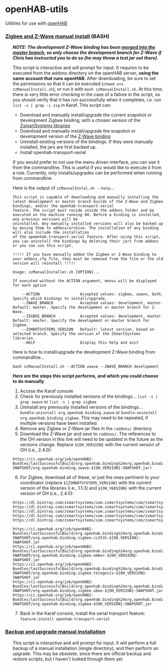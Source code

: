 # openHAB-utils
Utilities for use with [openHAB](https://www.openhab.org/)

### [Zigbee and Z-Wave manual install](https://github.com/openhab-5iver/openHAB-utils/tree/master/Zigbee%20and%20Z-Wave%20manual%20install) (BASH)
<ul>
  
_**NOTE: The development Z-Wave binding has been [merged into the master branch](https://community.openhab.org/t/zwave-binding-updates/51080), so only choose the development branch for Z-Wave if Chris has instructed you to do so (he may throw a test jar out there).**_

  This script is interactive and will prompt for input. It requires to be executed from the addons directory on the openHAB server, **using the same account that runs openHAB**. After downloading, be sure to set the permissions so that it can be executed (`chmod u+x zzManualInstall.sh`), or run it with `bash zzManualInstall.sh`. At this time, there is very little error checking in the case of a failure in the script, so you should verify that it has run successfully when it completes, i.e. run `list -s | grep -i zig` in Karaf. This script can:
  * Download and manually install/upgrade the current snapshot or development Zigbee binding, with a chosen version of the [ZsmartSystems libraries](https://github.com/zsmartsystems/com.zsmartsystems.zigbee)
  * Download and manually install/upgrade the snapshot or development version of the [Z-Wave binding](https://github.com/openhab/org.openhab.binding.zwave/tree/development)
  * Uninstall existing versions of the bindings. If they were manually installed, the jars are first backed up.
  * Install openhab-transport-serial
  
  If you would prefer to not use the menu driven interface, you can use it from the commandline. This is useful if you would like to execute it from a rule. Currently, only installs/upgrades can be performed when running from commandline. 
  
Here is the output of `zzManualInstal.sh --help`...
```
This script is capable of downloading and manually installing the latest development or master branch builds of the Z-Wave and Zigbee bindings, and/or the openhab-transport-serial
feature. The script must reside inside the addons folder and be executed on the machine running OH. Before a binding is installed, any previous versions will be
uninstalled. Any manually installed versions will also be backed up by moving them to addons/archive. The installation of any binding will also include the installation
of the opemnhab-transport-serial feature. After using this script, you can uninstall the bindings by deleting their jars from addons or you can use this script.

!!!!! If you have manually added the Zigbee or Z-Wave binding to your addons.cfg file, they must be removed from the file or the old version will reinstall !!!!!

Usage: zzManualInstaller.sh [OPTION]...

If executed without the ACTION argument, menus will be displayed for each option

    --ACTION                  Accepted values: zigbee, zwave, both. Specify which bindings to install/upgrade.
    --ZWAVE_BRANCH            Accepted values: development, master. Default: master. Specify the development or master branch for Z-Wave.
    --ZIGBEE_BRANCH           Accepted values: development, master. Default: master. Specify the development or master branch for Zigbee.
    --ZSMARTSYSTEMS_VERSION   Default: latest version, based on selected branch. Specify the version of the ZSmartSystems libraries.
    --HELP                    Display this help and exit
```

Here is how to install/upgrade the development Z-Wave binding from commandline...

    bash zzManualInstall.sh --ACTION zwave --ZWAVE_BRANCH development


**Here are the steps this script performs, and which you could choose to do manually**

1. Access the Karaf console
2. Check for previously installed versions of the bindings... `list -s | grep zwave` or `list -s | grep zigbee`
3. Uninstall any previously installed versions of the bindings... `bundle:uninstall org.openhab.binding.zwave` or `bundle:uninstall org.openhab.binding.zigbee`. This may need to be repeated, if multiple versions have been installed.
4. Remove any Zigbee or Z-Wave jar files in the `/addons/` directory.
5. Download the Z-Wave jar and save to `/addons/`. The references to the OH version in this link will need to be updated in the future as the versions change. Replace `${OH_VERSION}` with the current version of OH (i.e., 2.4.0):
```
https://ci.openhab.org/job/openHAB2-Bundles/lastSuccessfulBuild/org.openhab.binding%24org.openhab.binding.zwave/artifact/org.openhab.binding/org.openhab.binding.zwave/${OH_VERSION}-SNAPSHOT/org.openhab.binding.zwave-${OH_VERSION}-SNAPSHOT.jar)
```
6. For Zigbee, download all of these, or just the ones pertinent to your coordinator (replace `${ZSMARTSYSTEMS_VERSION}` with the current version of the libraries (i.e., 1.1.3) and `${OH_VERSION}` with the current version of OH (i.e., 2.4.0):
```
https://dl.bintray.com/zsmartsystems/com.zsmartsystems/com/zsmartsystems/zigbee/com.zsmartsystems.zigbee/${ZSMARTSYSTEMS_VERSION}/com.zsmartsystems.zigbee-${ZSMARTSYSTEMS_VERSION}.jar
https://dl.bintray.com/zsmartsystems/com.zsmartsystems/com/zsmartsystems/zigbee/com.zsmartsystems.zigbee.dongle.xbee/${ZSMARTSYSTEMS_VERSION}/com.zsmartsystems.zigbee.dongle.xbee-${ZSMARTSYSTEMS_VERSION}.jar
https://dl.bintray.com/zsmartsystems/com.zsmartsystems/com/zsmartsystems/zigbee/com.zsmartsystems.zigbee.dongle.ember/${ZSMARTSYSTEMS_VERSION}/com.zsmartsystems.zigbee.dongle.ember-${ZSMARTSYSTEMS_VERSION}.jar
https://dl.bintray.com/zsmartsystems/com.zsmartsystems/com/zsmartsystems/zigbee/com.zsmartsystems.zigbee.dongle.telegesis/${ZSMARTSYSTEMS_VERSION}/com.zsmartsystems.zigbee.dongle.telegesis-${ZSMARTSYSTEMS_VERSION}.jar
https://dl.bintray.com/zsmartsystems/com.zsmartsystems/com/zsmartsystems/zigbee/com.zsmartsystems.zigbee.dongle.cc2531/${ZSMARTSYSTEMS_VERSION}/com.zsmartsystems.zigbee.dongle.cc2531-${ZSMARTSYSTEMS_VERSION}.jar

https://ci.openhab.org/job/openHAB2-Bundles/lastSuccessfulBuild/org.openhab.binding%24org.openhab.binding.zigbee.cc2531/artifact/org.openhab.binding/org.openhab.binding.zigbee.cc2531/${OH_VERSION}-SNAPSHOT/org.openhab.binding.zigbee.cc2531-${OH_VERSION}-SNAPSHOT.jar
https://ci.openhab.org/job/openHAB2-Bundles/lastSuccessfulBuild/org.openhab.binding%24org.openhab.binding.zigbee.ember/artifact/org.openhab.binding/org.openhab.binding.zigbee.ember/${OH_VERSION}-SNAPSHOT/org.openhab.binding.zigbee.ember-${OH_VERSION}-SNAPSHOT.jar
https://ci.openhab.org/job/openHAB2-Bundles/lastSuccessfulBuild/org.openhab.binding%24org.openhab.binding.zigbee.telegesis/artifact/org.openhab.binding/org.openhab.binding.zigbee.telegesis/${OH_VERSION}-SNAPSHOT/org.openhab.binding.zigbee.telegesis-${OH_VERSION}-SNAPSHOT.jar
https://ci.openhab.org/job/openHAB2-Bundles/lastSuccessfulBuild/org.openhab.binding%24org.openhab.binding.zigbee.xbee/artifact/org.openhab.binding/org.openhab.binding.zigbee.xbee/${OH_VERSION}-SNAPSHOT/org.openhab.binding.zigbee.xbee-${OH_VERSION}-SNAPSHOT.jar
https://ci.openhab.org/job/openHAB2-Bundles/lastSuccessfulBuild/org.openhab.binding%24org.openhab.binding.zigbee/artifact/org.openhab.binding/org.openhab.binding.zigbee/${OH_VERSION}-SNAPSHOT/org.openhab.binding.zigbee-${OH_VERSION}-SNAPSHOT.jar
```
7. Back in the Karaf console, install the serial transport feature: `feature:install openhab-transport-serial`
</ul>

### [Backup and upgrade manual installation](https://github.com/openhab-5iver/openHAB-utils/tree/master/Backup%20and%20upgrade%20manual%20installation)
<ul>
  This script is interactive and will prompt for input. It will perform a full backup of a manual installation (single directory), and then perform an upgrade. This may be obsolete, since there are official backup and restore scripts, but I haven't looked through them yet.
</ul>
